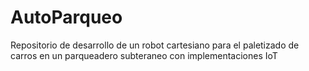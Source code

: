# AutoParqueo
Repositorio de desarrollo de un robot cartesiano para el paletizado de carros en un parqueadero subteraneo con implementaciones IoT
